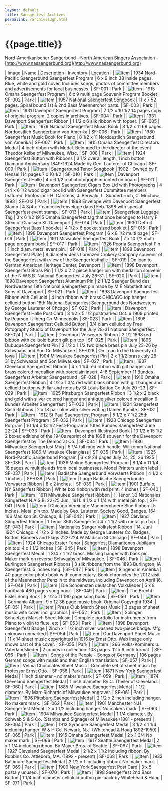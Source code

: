 ```yaml
---
layout: default
title: Saengerfest Archives
permalink: /archives3gh.html
---
```


# {{page.title}}

<style>
  table tr:first-child td {
    background-color: #ccc;
    font-weight: bold;
  }
  table td {
    border: solid 1px black;
  }
  table td img {
    height: 100px;
    width: 100px;
  }
</style>

<script>
  $(document).ready(addImageLink);

  function addImageLink() {
    $('table tr').each(function () {
      const imageColumn = $(this).find('td:nth-child(1)');
      const nameColumn = $(this).find('td:nth-child(2)');
      const text = nameColumn.text();
      const link = $(this).find('img').attr('src');
      if (link && link != '') {
        nameColumn.html(`<a href="${link}">${text}</a>`);
        imageColumn.html(`<a href="${link}"><img src="${link}"></a>`);
      }
    });
  }
</script>

Nord-Amerikanischer Sangerbund - North American Singers Association - [http://www.nasaengerbund.org](http://www.nasaengerbund.org)

| Image | Name | Description | Inventory | Location |
| ![Item](/assets/archives/sf001.jpg) | 1934 Nord-Pacific Saengerbund Saengerfest Program | 	6 x 9 inch 38 inside pages. Blue, white and gold cover. Includes songs, photos of committee members and advertisements for local businesses.	 | SF-001	 | Park | 
| ![Item](/assets/archives/sf002.jpg) | 1915 Omaha Saengerfest Program	 | 6 x 9 multi page Souvenir Program Booklet	 | SF-002	 | Park | 
| ![Item](/assets/archives/sf003.jpg) | 1957 National Saengerfest Songbook	 | 11 x 7 52 pages. Spiral bound 1st & 2nd Bass Maennerchor parts.	 | SF-003 | 	Park | 
| ![Item](/assets/archives/sf004.jpg) | 1931 Davenport Saengerfest Program	 | 7 1/2 x 10 1/2 14 pages copy of original program. 2 copies in archives. | 	SF-004	 | Park | 
| ![Item](/assets/archives/sf005.jpg) | 1931 Davenport Saengerfest Ribbon | 	1 1/2 x 6 silk ribbon with topper.	 | SF-005	 | Park | 
| ![Item](/assets/archives/sf006.jpg) | 1979 National Saengerfest Music Book	 | 8 1/2 x 11 68 pages Nordoestlich Saengerbund von Amerika	 | SF-006	 | Park | 
| ![Item](/assets/archives/sf007.jpg) | 1980 Saengerfest Music Book for Piano	 | 8 1/2 x 11 Nordoestlich Saengerbund von Amerika	 | SF-007 | 	Park | 
| ![Item](/assets/archives/sf008.jpg) | 1915 Omaha Saengerfest Directors Medal	 | 4 inch ribbon with Medal. Belonged to the director of the event Theodor Kelbe of Milwaukee, Wisc.	 | SF-008	 | Park | 
| ![Item](/assets/archives/sf009.jpg) | 1924 Saengerfest Button with Ribbons	 | 3 1/2 overall length, 1 inch botton, Diamond Anniversary 1849-1924 Made by Geo. Lauterer of Chicago | 	SF-009	 | Park | 
| ![Item](/assets/archives/sf010.jpg) | Saengerbund Tenor Songbook	 | 1902 - Owned by F. Hensel 114 pages 7 x 10 1/2	 | SF-010	 | Park | 
| ![Item](/assets/archives/sf011.jpg) | Davenport Saengerfest Halle | 	4 x 6 1/2 real photograph mounted on board	 | SF-011 | 	Park | 
| ![Item](/assets/archives/sf012.jpg) | Davenport Saengerfest Cigars Box Lid with Photographs | 	4 3/4 x 6 1/2 wood cigar box lid with Saengerfest Committee members featured. Photos incl: H. Carstens, J. Berwald, L. Sunderbruch, C. Mochow, 1898 | 	SF-012	 | Park | 
| ![Item](/assets/archives/sf013.jpg) | 1898 Envelope with Davenport Saengerfest Stamp	 | 4 3/4 x 7 cancelled envelope dated Feb. 1898 with special Saengerfest event stamp.	 | SF-013 | 	Park | 
| ![Item](/assets/archives/sf014.jpg) | Saengerfest Luggage Tag | 	3 x 6 1/2 1915 Omaha Saengerfest tag that once belonged to Harry F Stein of Claussen St. Davenport	 | SF-014	 | Park | 
| ![Item](/assets/archives/sf015.jpg) | 1930 Detroit Saengerfest Bass 1 booklet | 	4 1/2 x 6 pocket sized booklet	 | SF-015	 | Park | 
| ![Item](/assets/archives/sf016.jpg) | 1898 Davenport Saengerfest Program	 | 6 x 8 1/2 multi page	 | SF-016	 | Park | 
| ![Item](/assets/archives/sf017.jpg) | 1911 Milwaukee Saengerfest Book | 	7 x 10 1/2 multi page program book | 	SF-017 | 	Park | 
| ![Item](/assets/archives/sf018.jpg) | 1926 Peoria Saengerfest Pin	 | 1 inch diam. metal event pin.	 | SF-018 | 	Park | 
| ![Item](/assets/archives/sf019.jpg) | 1898 Davenport Saengerfest Plate	 | 8 diameter Jens Lorenzen Crokery Company souvenir of the Saengerfest with view of the Saengerfesthalle	 | SF-019 | 	On loan to German American Heritage Center, Davenport | 
| ![Item](/assets/archives/sf020.jpg) | 1898 Davenport Saengerfest Brass Pin	 | 1 1/2 x 2 2 piece hanger pin with medallion souvenir of the N.W.S.B. National Saengerfest July 28-31.	 | SF-020 | 	Park | 
| ![Item](/assets/archives/sf021.jpg) | 1898 Davenport Saengerfest Aluminum Pin	 | 2 1 1/2 Saenger Bund des Nordwestens 18th National Saengerfest pin made by M E Nabstedt and Sons of Davenport	 | SF-021 | 	Park | 
| ![Item](/assets/archives/sf022.jpg) | 1898 Davenport Saengerfest Ribbon with Celluoid | 	4 inch ribbon with brass CHICAGO top hanger celluoid button 18th National Saengerfest Saengerbund des Nordwestens by George Lauterer of Chcago | 	SF-022	 | Park | 
| ![Item](/assets/archives/sf023.jpg) | Davenport Saengerfest Halle Post Card | 	3 1/2 x 5 1/2 postmarked Oct. 6 1909 printed by Pearson-Ullberg Co Minneapolis | 	SF-023	 | Park | 
| ![Item](/assets/archives/sf024.jpg) | 1898 Davenport Saengerfest Celluoid Button	 | 3/4 diam celluiod by Free Potography Studio of Davenport for the July 28-31 National Saengerfest. | 	SF-024	 | Park | 
| ![Item](/assets/archives/sf025.jpg) | Davenport Vorwearts Ribbon	 | 3 1/2 1898 red bibbon with celluoid button gilt pin top | 	SF-025	 | Park | 
| ![Item](/assets/archives/sf026.jpg) | 1896 Dubuque Saengerfest Pin | 	2 1/2 x 1 1/2 two piece brass pin July 23-26 by Schwaabs and Son Co Milwaukee	 | SF-026	 | On Loan to the University of Iowa | 
| ![Item](/assets/archives/sf027.jpg) | 1904 Milwaukee Saengerfest Pin	 | 2 x 1 1/2 brass July 28-31 by Schwaabs and Son Milwaukee	 | SF-027 | 	Park | 
| ![Item](/assets/archives/sf028.jpg) | 1937 Cleveland Saengerfest Ribbon | 	4 x 1 1/4 red ribbon with gilt hanger and brass colored medallion with porcelain insert. 4-6 September 11 Bundes Saengerfest Arbeiter Saengerbund	 | SF-028 | 	Park | 
| ![Item](/assets/archives/sf029.jpg) | 1910 Omaha Saengerfest Ribbon | 	4 1/2 x 1 3/4 red whit black ribbon with gilt hanger and celluoid button with liar and notes by St Louis Button Co July 20 -23 | 	SF-029	 | Park | 
| ![Item](/assets/archives/sf030.jpg) | 1925 Pittsburgh Saengerfest Ribbon	 | 3 1/2 x 2 black and gold with silver colored hanger and antique silver colored medallion 9 Bundes Arbeiter Saengerfest	 | SF-030 | 	Park | 
| ![Item](/assets/archives/sf031.jpg) | 1924 Saengerfest Sash Ribbons | 	2 x 18 pair blue with silver writing Damen Komite	 | SF-031	 | Park | 
| ![Item](/assets/archives/sf032.jpg) | 1912 St Paul Saengerfest Program	 | 5 1/2 x 7 1/2 25th Saengerfest Program	 | SF-032 | 	Park | 
| ![Item](/assets/archives/sf033.jpg) | 1928 Chicago Saengerfest Porgram	 | 10 1/4 x 13 1/2 Fest-Programm 10tes Bundes Saengerfest June 22-24	 | SF-033	 | Park | 
| ![Item](/assets/archives/sf034.jpg) | Davenport Illustrated Book	 | 10 1/2 x 15 1/2 2 boxed editions of the 1940s reprint of the 1898 souvenir for the Davenport Saengerfest by The Democrat Co. | 	SF-034 | 	Park | 
| ![Item](/assets/archives/sf035.jpg) | 1886 Milwaukee Saengerfest Mug	 | 5 1/4 tall mug with handle. Willkomm National Saengerfest 1886 Milwaukee Clear glass | 	SF-035 | 	Park | 
| ![Item](/assets/archives/sf036.jpg) | 1925 Nord-Pacific Sängerbund Program	 | 6 x 9 24 pages July 24, 25, 26 1925 | 	SF-036 | 	Park | 
| ![Item](/assets/archives/sf037.jpg) | 1936 Moline Saengerfest Program	 | 8 1/4 x 11 1/4 16 pages w. multiple ads from local businesses. Model Printers union label	 | SF-037 | 	Park | 
| ![Item](/assets/archives/sf038.jpg) | Badische Saengerbund Vorwaerts Ribbon | 	4 1/2 x 1 inches.	 | SF-038 | 	Park | 
| ![Item](/assets/archives/sf039.jpg) | Large Badische Saengerbunde Vorwaerts Ribbon	 | 8 x 2 inches. | 	SF-039	 | Park | 
| ![Item](/assets/archives/sf040.jpg) | 1901 Buffalo, NY Sängerfest Ribbon | 	White box ribbon with red print. 4 inches	 | SF-040 | 	Park | 
| ![Item](/assets/archives/sf041.jpg) | 1911 Milwaukee Sängerfest Ribbon	 | 1. Tenor, 33 Nationales Sängerfest N.A.S.B. 22-25 Juni, 1911. 4 1/2 x 1 1/4 with metal pin top.	 | SF-041	 | Park | 
| ![Item](/assets/archives/sf042.jpg) | Chicago Vereinigte Maennerchoere Blue Ribbon | 	5 inches. Metal pin top. Made by Geo. Lauterer, Society Good, Badges. 164-166 Madison St. Chicago, IL	 | SF-042	 | Park | 
| ![Item](/assets/archives/sf043.jpg) | 1927 Clevland Sängerfest Ribbon	 | 1 Tenor 36th Saengerfest 4 x 1 1/2 with metal pin top.	 | SF-043 | 	Park | 
| ![Item](/assets/archives/sf044.jpg) | Nationales Sänger Volksfest Ribbon	 | 14. Juni 1924 Chicago. 4 1/2 x 2 inches. Made by George Lauterer Co. Badges, Button, Banners and Flags 222-224 W Madison St Chicago | 	SF-044 | 	Park | 
| ![Item](/assets/archives/sf045.jpg) | 1924 Chicago Erster Tenor | 	Sängerfest Diamantenes Jubiläum pin top. 4 x 1 1/2 inches	 | SF-045	 | Park | 
| ![Item](/assets/archives/sf046.jpg) | 1898 Davenport Saengerfest Medal | 	1 3/4 x 1 1/2 brass. Missing hanger with back pin. Maker mark on reverse Schwaabs of Milwaukee.	 | SF-046 | 	Park | 
| ![Item](/assets/archives/sf047.jpg) | Burlington Saengerfest Ribbons	 | 3 silk ribbons from the 1893 Burlington, IA Saengerfest. 5 inches long.	 | SF-047	 | Park | 
| ![Item](/assets/archives/sf048.jpg) | Singend in Amerika	 | 40 page color photo book with commentary. Book chronicles the 2012 visit of the Maennerchor Penzlin to the midwest, including Davenport on April 16.	 | SF-048	 | Park | 
| ![Item](/assets/archives/sf049.jpg) | Die Schoensten deutschen Volkslieder	 | 5 x 8 hardback 480 pages song book. | 	SF-049 | 	Park | 
| ![Item](/assets/archives/sf050.jpg) | The Brecht-Eisler Song Book | 	8 1/2 x 11 190 page song book.	 | SF-050 | 	Park | 
| ![Item](/assets/archives/sf051.jpg) | Germania Album	 | 9 x 12 36 page music book. Original Copyright 1934.	 | SF-051 | 	Park | 
| ![Item](/assets/archives/sf052.jpg) | Press Club March Sheet Music	 | 3 pages of sheet music with cover incl graphics | 	SF-052	 | Park | 
| ![Item](/assets/archives/sf053.jpg) | Solinger Schuetzen Marsch Sheet Music	 | Complete portfolio for instruments from Piano to violin to flute, etc	 | SF-053 | 	Park | 
| ![Item](/assets/archives/sf054.jpg) | 1898 Davenport Saengerfest Badge | 	2inch x 1 1/2 inch silver washed two-piece badge. Mfg unknown unmarked	 | SF-054 | 	Park | 
| ![Item](/assets/archives/sf055.jpg) | Our Davenport Sheet Music | 	11 x 14 sheet music copyrighted in 1916 by Ernst Otto. Web image only shows part of the cover. | 	SF-055 | 	Park | 
| ![Item](/assets/archives/sf056.jpg) | 266 Volks-Kommers u. Vaterlandslieder | 	2 copies in collection. 108 pages. 12 x 9 inch format.	 | SF-056 | 	Park | 
| ![Item](/assets/archives/sf057.jpg) | Songs of the People - Songs of Germany	 | 106 pages German songs with music and their English translation.	 | SF-057 | 	Park | 
| ![Item](/assets/archives/sf058.jpg) | Velma Chocolates Sheet Music	 | Complete set of sheet music by Professor Ernst Otto.	 | SF-058 | 	Park | 
| ![Item](/assets/archives/sf059.jpg) | 1871 New York Saengerfest Medal	 | 1 inch diameter - no maker\'s mark	 | SF-059 | 	Park | 
| ![Item](/assets/archives/sf060.jpg) | 1874 Cleveland Saengerfest Medal | 	1 inch diameter. By C. Theiler of Cleveland.	 | SF-060	 | Park | 
| ![Item](/assets/archives/sf061.jpg) | 1885 Milwaukee Saengerfest Medal	 | 1 1/2 diameter. By Marr-Richards of Milwaukee engraver.	 | SF-061 | 	Park | 
| ![Item](/assets/archives/sf062.jpg) | 1896 Pittsburg Saengerfest Medal | 	2 1/2 x 2 inch including hanger. No makers mark.	 | SF-062	 | Park | 
| ![Item](/assets/archives/sf063.jpg) | 1901 Manchester N.H. Saengerfest Medal | 	2 x 1 1/2 including hanger. No makers mark. | 	SF-063 | 	Park | 
| ![Item](/assets/archives/sf064.jpg) | 1904 Milwaukee Saengerfest Medal	 | 1 1/4 diameter. By Schwab S & S Co. (Stamps and Signage) of Milwaukee (1881 - present)	 | SF-064	 | Park | 
| ![Item](/assets/archives/sf065.jpg) | 1913 Syracuse Saengerfest Medal | 	3 1/2 x 1 1/4 including hanger. W & H Co. Newark, N.J. (Whitehead & Hoag 1892-1959) | 	SF-065 | 	Park | 
| ![Item](/assets/archives/sf066.jpg) | 1915 Omaha Saengerfest Medal	 | 2 x 1 3/4 No maker mark. | 	SF-066 | 	Park | 
| ![Item](/assets/archives/sf067.jpg) | 1917 Seattle Saengerfest Medal | 	2 x 1 1/4 including ribbon. By Mayer Bros. of Seattle. | 	SF-067 | 	Park | 
| ![Item](/assets/archives/sf068.jpg) | 1927 Cleveland Saegnerfest Medal | 	2 1/2 x 1 1/2 including ribbon. By Robbins Co. Attleboro, MA. (1892 - present) | 	SF-068 | 	Park | 
| ![Item](/assets/archives/sf069.jpg) | 1933 Baltimore Saengerfest Medal | 	2 1/2 x 1 including ribbon. No maker mark. | 	SF-069	 | Park | 
| ![Item](/assets/archives/sf070.jpg) | 1909 New York Saengerfest Post Card | 	3 x 5 postaly unused. | 	SF-070 | 	Park | 
| ![Item](/assets/archives/sf071.jpg) | 1898 Saengerfest 2nd Bass Button	 | 1 1/4 inch diameter celluloid button pin-back by Whitehead & Hoag	 | SF-071 | 	Park | 
